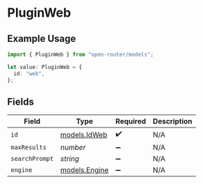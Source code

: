 # PluginWeb

## Example Usage

```typescript
import { PluginWeb } from "open-router/models";

let value: PluginWeb = {
  id: "web",
};
```

## Fields

| Field                                | Type                                 | Required                             | Description                          |
| ------------------------------------ | ------------------------------------ | ------------------------------------ | ------------------------------------ |
| `id`                                 | [models.IdWeb](../models/idweb.md)   | :heavy_check_mark:                   | N/A                                  |
| `maxResults`                         | *number*                             | :heavy_minus_sign:                   | N/A                                  |
| `searchPrompt`                       | *string*                             | :heavy_minus_sign:                   | N/A                                  |
| `engine`                             | [models.Engine](../models/engine.md) | :heavy_minus_sign:                   | N/A                                  |